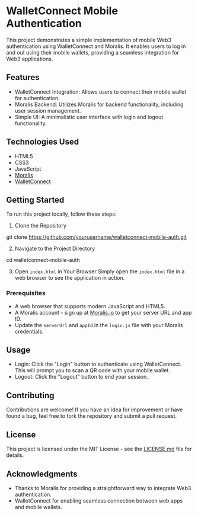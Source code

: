 # WalletConnect Mobile Authentication

This project demonstrates a simple implementation of mobile Web3 authentication using WalletConnect and Moralis. It enables users to log in and out using their mobile wallets, providing a seamless integration for Web3 applications.

## Features

- WalletConnect Integration: Allows users to connect their mobile wallet for authentication.
- Moralis Backend: Utilizes Moralis for backend functionality, including user session management.
- Simple UI: A minimalistic user interface with login and logout functionality.

## Technologies Used

- HTML5
- CSS3
- JavaScript
- [Moralis](https://moralis.io/)
- [WalletConnect](https://walletconnect.com/)

## Getting Started

To run this project locally, follow these steps:

1. Clone the Repository

git clone https://github.com/yourusername/walletconnect-mobile-auth.git


2. Navigate to the Project Directory

cd walletconnect-mobile-auth


3. Open `index.html` in Your Browser
Simply open the `index.html` file in a web browser to see the application in action.

### Prerequisites

- A web browser that supports modern JavaScript and HTML5.
- A Moralis account - sign up at [Moralis.io](https://moralis.io/) to get your server URL and app ID.
- Update the `serverUrl` and `appId` in the `logic.js` file with your Moralis credentials.

## Usage

- Login: Click the "Login" button to authenticate using WalletConnect. This will prompt you to scan a QR code with your mobile wallet.
- Logout: Click the "Logout" button to end your session.

## Contributing

Contributions are welcome! If you have an idea for improvement or have found a bug, feel free to fork the repository and submit a pull request.

## License

This project is licensed under the MIT License - see the [LICENSE.md](LICENSE) file for details.

## Acknowledgments

- Thanks to Moralis for providing a straightforward way to integrate Web3 authentication.
- WalletConnect for enabling seamless connection between web apps and mobile wallets.